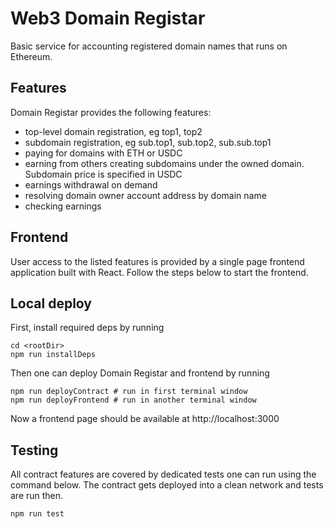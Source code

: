 # Web3 Domain Registar

Basic service for accounting registered domain names that runs on Ethereum.

## Features

Domain Registar provides the following features:
- top-level domain registration, eg top1, top2
- subdomain registration, eg sub.top1, sub.top2, sub.sub.top1
- paying for domains with ETH or USDC
- earning from others creating subdomains under the owned domain. Subdomain price is specified in USDC
- earnings withdrawal on demand
- resolving domain owner account address by domain name
- checking earnings

## Frontend

User access to the listed features is provided by a single page frontend application built with React. Follow the steps below to start the frontend.

## Local deploy

First, install required deps by running
```shell
cd <rootDir>
npm run installDeps
```
Then one can deploy Domain Registar and frontend by running
```shell
npm run deployContract # run in first terminal window
npm run deployFrontend # run in another terminal window
```

Now a frontend page should be available at http://localhost:3000

## Testing

All contract features are covered by dedicated tests one can run using the command below. The contract gets deployed into a clean network and tests are run then.

```shell
npm run test
```
